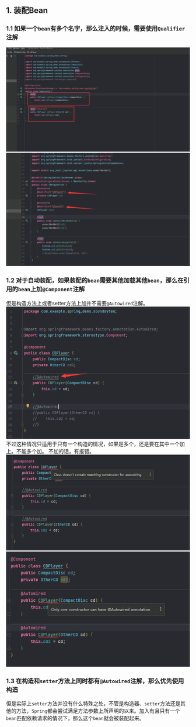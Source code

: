 ## 1. 装配Bean
### 1.1 如果一个`bean`有多个名字，那么注入的时候，需要使用`Qualifier`注解

![](imgs/2022-08-07-19-21-30.png)
![](imgs/2022-08-07-19-21-44.png)

### 1.2 对于自动装配，如果装配的`bean`需要其他加载其他`bean`，那么在引用的`bean`上加`@Component`注解
但是构造方法上或者setter方法上加并不需要`@Autowired`注解。
![](imgs/2022-08-07-19-27-46.png)
不过这种情况只适用于只有一个构造的情况，如果是多个，还是要在其中一个加上。不能多个加。
不加的话，有报错。
![](imgs/2022-08-07-19-29-56.png)
![](imgs/2022-08-07-19-30-33.png)

### 1.3 在构造和`setter`方法上同时都有`@Autowired`注解，那么优先使用构造
但是实际上`setter`方法并没有什么特殊之处，不管是构造器、`setter`方法还是其他的方法，`Spring`都会尝试满足方法参数上所声明的以来。加入有且只有一个`bean`匹配依赖请求的情况下，那么这个`bean`就会被装配起来。